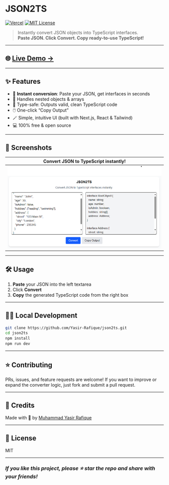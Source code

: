 # JSON2TS

[![Vercel](https://vercelbadge.vercel.app/api/Yasir-Rafique/json2ts)](https://json2ts-ashy.vercel.app/)
[![MIT License](https://img.shields.io/badge/license-MIT-green.svg)](LICENSE)

> Instantly convert JSON objects into TypeScript interfaces.  
> **Paste JSON. Click Convert. Copy ready-to-use TypeScript!**

---

## 🌐 [Live Demo →](https://json2ts-ashy.vercel.app/)

---

## ✨ Features

- 🚀 **Instant conversion**: Paste your JSON, get interfaces in seconds
- 🧩 Handles nested objects & arrays
- 🎯 Type-safe: Outputs valid, clean TypeScript code
- 🖱️ One-click “Copy Output”
- 🪄 Simple, intuitive UI (built with Next.js, React & Tailwind)
- 💻 100% free & open source

---

## 📸 Screenshots

|    Convert JSON to TypeScript instantly!     |
| :------------------------------------------: |
| ![Screenshot of JSON2TS UI](Screenshot1.png) |

---

## 🛠️ Usage

1. **Paste** your JSON into the left textarea
2. Click **Convert**
3. **Copy** the generated TypeScript code from the right box

---

## 👨‍💻 Local Development

```bash
git clone https://github.com/Yasir-Rafique/json2ts.git
cd json2ts
npm install
npm run dev

```

---

## ⭐️ Contributing

PRs, issues, and feature requests are welcome!
If you want to improve or expand the converter logic, just fork and submit a pull request.

---

## 📢 Credits

Made with 💙 by [Muhammad Yasir Rafique](https://github.com/Yasir-Rafique)

---

## 📄 License

MIT

---

### _If you like this project, please ⭐️ star the repo and share with your friends!_
